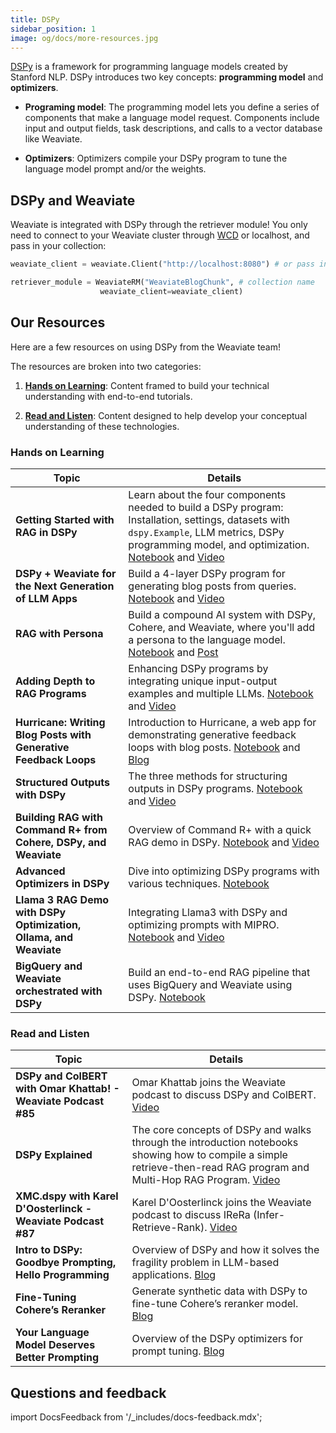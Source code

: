 ```yaml
---
title: DSPy
sidebar_position: 1
image: og/docs/more-resources.jpg
---
```

[DSPy](https://github.com/stanfordnlp/dspy) is a framework for programming language models created by Stanford NLP. DSPy introduces two key concepts: **programming model** and **optimizers**.

- **Programing model**: The programming model lets you define a series of components that make a language model request. Components include input and output fields, task descriptions, and calls to a vector database like Weaviate.

- **Optimizers**: Optimizers compile your DSPy program to tune the language model prompt and/or the weights.

## DSPy and Weaviate

Weaviate is integrated with DSPy through the retriever module! You only need to connect to your Weaviate cluster through [WCD](https://console.weaviate.cloud/) or localhost, and pass in your collection:

```python
weaviate_client = weaviate.Client("http://localhost:8080") # or pass in your WCD cluster url

retriever_module = WeaviateRM("WeaviateBlogChunk", # collection name
                    weaviate_client=weaviate_client)
```

## Our Resources 
Here are a few resources on using DSPy from the Weaviate team!

The resources are broken into two categories: 
1. [**Hands on Learning**](#hands-on-learning): Content framed to build your technical understanding with end-to-end tutorials. 

2. [**Read and Listen**](#read-and-listen): Content designed to help develop your conceptual understanding of these technologies.


### Hands on Learning 

| Topic | Details |
| --- | --- |
| **Getting Started with RAG in DSPy** | Learn about the four components needed to build a DSPy program: Installation, settings, datasets with `dspy.Example`, LLM metrics, DSPy programming model, and optimization. [Notebook](https://github.com/weaviate/recipes/blob/main/integrations/llm-frameworks/dspy/1.Getting-Started-with-RAG-in-DSPy.ipynb) and [Video](https://youtu.be/CEuUG4Umfxs?si=4Gp8gR9glmoMJNaU) |
| **DSPy + Weaviate for the Next Generation of LLM Apps** | Build a 4-layer DSPy program for generating blog posts from queries. [Notebook](https://github.com/weaviate/recipes/blob/main/integrations/llm-frameworks/dspy/2.Writing-Blog-Posts-with-DSPy.ipynb) and [Video](https://youtu.be/ickqCzFxWj0?si=AxCbD9tq2cbAH6bB)|
| **RAG with Persona** | Build a compound AI system with DSPy, Cohere, and Weaviate, where you'll add a persona to the language model. [Notebook](https://github.com/weaviate/recipes/blob/main/integrations/llm-frameworks/dspy/fullstack-recipes/RAGwithPersona/4.RAG-with-Persona.ipynb) and [Post](https://twitter.com/ecardenas300/status/1765444492348243976)|
| **Adding Depth to RAG Programs** | Enhancing DSPy programs by integrating unique input-output examples and multiple LLMs. [Notebook](https://github.com/weaviate/recipes/blob/main/integrations/llm-frameworks/dspy/3.Adding-Depth-to-RAG-Programs.ipynb) and [Video](https://youtu.be/0c7Ksd6BG88?si=YUF2wm1ncUTkSuPQ) |
| **Hurricane: Writing Blog Posts with Generative Feedback Loops** | Introduction to Hurricane, a web app for demonstrating generative feedback loops with blog posts. [Notebook](https://github.com/weaviate-tutorials/Hurricane) and [Blog](/blog/hurricane-generative-feedback-loops) |
| **Structured Outputs with DSPy** | The three methods for structuring outputs in DSPy programs. [Notebook](https://github.com/weaviate/recipes/blob/main/integrations/llm-frameworks/dspy/4.Structured-Outputs-with-DSPy.ipynb) and [Video](https://youtu.be/tVw3CwrN5-8?si=P7fWeXzQ7p-2SFYF) |
| **Building RAG with Command R+ from Cohere, DSPy, and Weaviate** | Overview of Command R+ with a quick RAG demo in DSPy. [Notebook](https://github.com/weaviate/recipes/blob/main/integrations/llm-frameworks/dspy/llms/Command-R-Plus.ipynbb) and [Video](https://youtu.be/6dgXALb_5Ag?si=nSX2AnmpbUau_2JF) |
| **Advanced Optimizers in DSPy** | Dive into optimizing DSPy programs with various techniques. [Notebook](https://github.com/weaviate/recipes/blob/main/integrations/llm-frameworks/dspy/5.Advanced-Optimizers.ipynb) |
| **Llama 3 RAG Demo with DSPy Optimization, Ollama, and Weaviate** | Integrating Llama3 with DSPy and optimizing prompts with MIPRO. [Notebook](https://github.com/weaviate/recipes/blob/main/integrations/llm-frameworks/dspy/llms/Llama3.ipynb) and [Video](https://youtu.be/1h3_h8t3L14?si=G4d-aY5Ynpv8ckea)|
| **BigQuery and Weaviate orchestrated with DSPy** | Build an end-to-end RAG pipeline that uses BigQuery and Weaviate using DSPy. [Notebook](https://github.com/weaviate/recipes/blob/main/integrations/cloud-hyperscalers/google/bigquery/BigQuery-Weaviate-DSPy-RAG.ipynb)|




### Read and Listen

| Topic | Details |
| --- | --- |
| **DSPy and ColBERT with Omar Khattab! - Weaviate Podcast #85** | Omar Khattab joins the Weaviate podcast to discuss DSPy and ColBERT. [Video](https://www.youtube.com/watch?v=CDung1LnLbY) |
| **DSPy Explained**| The core concepts of DSPy and walks through the introduction notebooks showing how to compile a simple retrieve-then-read RAG program and Multi-Hop RAG Program. [Video](https://youtu.be/41EfOY0Ldkc?si=sFieUeHc9rXRn6uk)|
| **XMC.dspy with Karel D'Oosterlinck - Weaviate Podcast #87** | Karel D'Oosterlinck joins the Weaviate podcast to discuss IReRa (Infer-Retrieve-Rank). [Video](https://youtu.be/_ye26_8XPcs?si=ZBodgHbOcaq2Kwky)
| **Intro to DSPy: Goodbye Prompting, Hello Programming** | Overview of DSPy and how it solves the fragility problem in LLM-based applications. [Blog](https://towardsdatascience.com/intro-to-dspy-goodbye-prompting-hello-programming-4ca1c6ce3eb9)|
| **Fine-Tuning Cohere’s Reranker** | Generate synthetic data with DSPy to fine-tune Cohere’s reranker model. [Blog](/blog/fine-tuning-coheres-reranker)|
| **Your Language Model Deserves Better Prompting** | Overview of the DSPy optimizers for prompt tuning. [Blog](/blog/dspy-optimizers)|


## Questions and feedback

import DocsFeedback from '/_includes/docs-feedback.mdx';

<DocsFeedback/>
